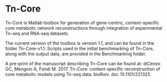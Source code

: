 # Tn-Core

Tn-Core is Matlab toolbox for generation of gene-centric, context-specific core metabolic network reconstructions through integration of experimental Tn-seq and RNA-seq datasets.

The current version of the toolbox is version 1.1, and can be found in the folder Tn-Core-v1.1. Scripts used in the initial benchmarking of Tn-Core, along with the output data, are provided in the Benchmarking folder.

A pre-print of the manuscript describing Tn-Core can be found at:
diCenzo GC, Mengoni A, Fondi M. 2017. Tn-Core: context-specific reconstruction of core metabolic models using Tn-seq data. bioRxiv. doi: 10.1101/221325
